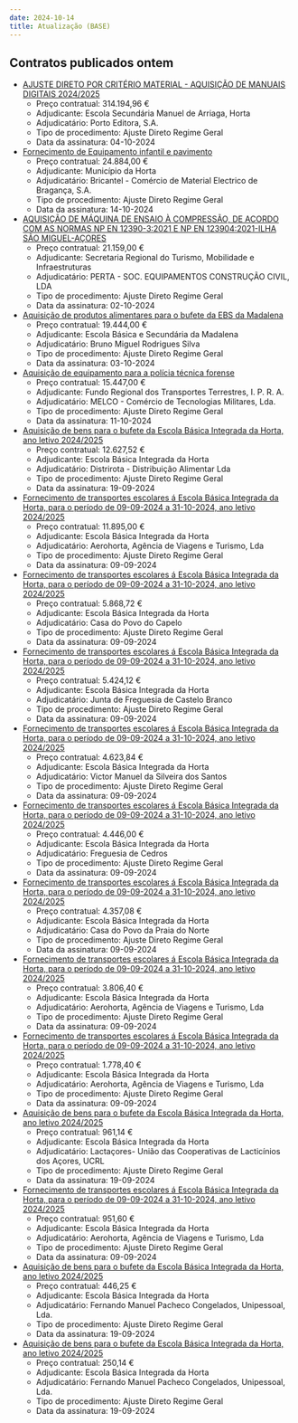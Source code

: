 ```yaml
---
date: 2024-10-14
title: Atualização (BASE)
---
```

## Contratos publicados ontem

* [AJUSTE DIRETO POR CRITÉRIO MATERIAL - AQUISIÇÃO DE MANUAIS DIGITAIS 2024/2025](https://www.base.gov.pt/Base4/pt/detalhe/?type=contratos&id=10968779)
  * Preço contratual: 314.194,96 €
  * Adjudicante: Escola Secundária Manuel de Arriaga, Horta
  * Adjudicatário: Porto Editora, S.A.
  * Tipo de procedimento: Ajuste Direto Regime Geral
  * Data da assinatura: 04-10-2024
* [Fornecimento de Equipamento infantil e pavimento](https://www.base.gov.pt/Base4/pt/detalhe/?type=contratos&id=10968229)
  * Preço contratual: 24.884,00 €
  * Adjudicante: Município da Horta
  * Adjudicatário: Bricantel - Comércio de Material Electrico de Bragança, S.A.
  * Tipo de procedimento: Ajuste Direto Regime Geral
  * Data da assinatura: 14-10-2024
* [AQUISIÇÃO DE MÁQUINA DE ENSAIO À COMPRESSÃO, DE ACORDO COM AS NORMAS NP EN 12390-3:2021 E NP EN 123904:2021-ILHA SÃO MIGUEL-AÇORES](https://www.base.gov.pt/Base4/pt/detalhe/?type=contratos&id=10968790)
  * Preço contratual: 21.159,00 €
  * Adjudicante: Secretaria Regional do Turismo, Mobilidade e Infraestruturas
  * Adjudicatário: PERTA - SOC. EQUIPAMENTOS CONSTRUÇÃO CIVIL, LDA
  * Tipo de procedimento: Ajuste Direto Regime Geral
  * Data da assinatura: 02-10-2024
* [Aquisição de produtos alimentares para o bufete da EBS da Madalena](https://www.base.gov.pt/Base4/pt/detalhe/?type=contratos&id=10969283)
  * Preço contratual: 19.444,00 €
  * Adjudicante: Escola Básica e Secundária da Madalena
  * Adjudicatário: Bruno Miguel Rodrigues Silva 
  * Tipo de procedimento: Ajuste Direto Regime Geral
  * Data da assinatura: 03-10-2024
* [Aquisição de equipamento para a polícia técnica forense](https://www.base.gov.pt/Base4/pt/detalhe/?type=contratos&id=10967632)
  * Preço contratual: 15.447,00 €
  * Adjudicante: Fundo Regional dos Transportes Terrestres, I. P. R. A.
  * Adjudicatário: MELCO - Comércio de Tecnologias Militares, Lda.
  * Tipo de procedimento: Ajuste Direto Regime Geral
  * Data da assinatura: 11-10-2024
* [Aquisição de bens para o bufete da Escola Básica Integrada da Horta, ano letivo 2024/2025](https://www.base.gov.pt/Base4/pt/detalhe/?type=contratos&id=10969148)
  * Preço contratual: 12.627,52 €
  * Adjudicante: Escola Básica Integrada da Horta
  * Adjudicatário: Distrirota - Distribuição Alimentar Lda
  * Tipo de procedimento: Ajuste Direto Regime Geral
  * Data da assinatura: 19-09-2024
* [Fornecimento de transportes escolares á Escola Básica Integrada da Horta, para o período de 09-09-2024 a 31-10-2024, ano letivo 2024/2025](https://www.base.gov.pt/Base4/pt/detalhe/?type=contratos&id=10969278)
  * Preço contratual: 11.895,00 €
  * Adjudicante: Escola Básica Integrada da Horta
  * Adjudicatário: Aerohorta, Agência de Viagens e Turismo, Lda
  * Tipo de procedimento: Ajuste Direto Regime Geral
  * Data da assinatura: 09-09-2024
* [Fornecimento de transportes escolares á Escola Básica Integrada da Horta, para o período de 09-09-2024 a 31-10-2024, ano letivo 2024/2025](https://www.base.gov.pt/Base4/pt/detalhe/?type=contratos&id=10969259)
  * Preço contratual: 5.868,72 €
  * Adjudicante: Escola Básica Integrada da Horta
  * Adjudicatário: Casa do Povo do Capelo
  * Tipo de procedimento: Ajuste Direto Regime Geral
  * Data da assinatura: 09-09-2024
* [Fornecimento de transportes escolares á Escola Básica Integrada da Horta, para o período de 09-09-2024 a 31-10-2024, ano letivo 2024/2025](https://www.base.gov.pt/Base4/pt/detalhe/?type=contratos&id=10969239)
  * Preço contratual: 5.424,12 €
  * Adjudicante: Escola Básica Integrada da Horta
  * Adjudicatário: Junta de Freguesia de Castelo Branco
  * Tipo de procedimento: Ajuste Direto Regime Geral
  * Data da assinatura: 09-09-2024
* [Fornecimento de transportes escolares á Escola Básica Integrada da Horta, para o período de 09-09-2024 a 31-10-2024, ano letivo 2024/2025](https://www.base.gov.pt/Base4/pt/detalhe/?type=contratos&id=10969264)
  * Preço contratual: 4.623,84 €
  * Adjudicante: Escola Básica Integrada da Horta
  * Adjudicatário: Victor Manuel da Silveira dos Santos
  * Tipo de procedimento: Ajuste Direto Regime Geral
  * Data da assinatura: 09-09-2024
* [Fornecimento de transportes escolares á Escola Básica Integrada da Horta, para o período de 09-09-2024 a 31-10-2024, ano letivo 2024/2025](https://www.base.gov.pt/Base4/pt/detalhe/?type=contratos&id=10969228)
  * Preço contratual: 4.446,00 €
  * Adjudicante: Escola Básica Integrada da Horta
  * Adjudicatário: Freguesia de Cedros
  * Tipo de procedimento: Ajuste Direto Regime Geral
  * Data da assinatura: 09-09-2024
* [Fornecimento de transportes escolares á Escola Básica Integrada da Horta, para o período de 09-09-2024 a 31-10-2024, ano letivo 2024/2025](https://www.base.gov.pt/Base4/pt/detalhe/?type=contratos&id=10969255)
  * Preço contratual: 4.357,08 €
  * Adjudicante: Escola Básica Integrada da Horta
  * Adjudicatário: Casa do Povo da Praia do Norte
  * Tipo de procedimento: Ajuste Direto Regime Geral
  * Data da assinatura: 09-09-2024
* [Fornecimento de transportes escolares á Escola Básica Integrada da Horta, para o período de 09-09-2024 a 31-10-2024, ano letivo 2024/2025](https://www.base.gov.pt/Base4/pt/detalhe/?type=contratos&id=10969266)
  * Preço contratual: 3.806,40 €
  * Adjudicante: Escola Básica Integrada da Horta
  * Adjudicatário: Aerohorta, Agência de Viagens e Turismo, Lda
  * Tipo de procedimento: Ajuste Direto Regime Geral
  * Data da assinatura: 09-09-2024
* [Fornecimento de transportes escolares á Escola Básica Integrada da Horta, para o período de 09-09-2024 a 31-10-2024, ano letivo 2024/2025](https://www.base.gov.pt/Base4/pt/detalhe/?type=contratos&id=10969286)
  * Preço contratual: 1.778,40 €
  * Adjudicante: Escola Básica Integrada da Horta
  * Adjudicatário: Aerohorta, Agência de Viagens e Turismo, Lda
  * Tipo de procedimento: Ajuste Direto Regime Geral
  * Data da assinatura: 09-09-2024
* [Aquisição de bens para o bufete da Escola Básica Integrada da Horta, ano letivo 2024/2025](https://www.base.gov.pt/Base4/pt/detalhe/?type=contratos&id=10969089)
  * Preço contratual: 961,14 €
  * Adjudicante: Escola Básica Integrada da Horta
  * Adjudicatário: Lactaçores- União das Cooperativas de Lacticínios dos Açores, UCRL  
  * Tipo de procedimento: Ajuste Direto Regime Geral
  * Data da assinatura: 19-09-2024
* [Fornecimento de transportes escolares á Escola Básica Integrada da Horta, para o período de 09-09-2024 a 31-10-2024, ano letivo 2024/2025](https://www.base.gov.pt/Base4/pt/detalhe/?type=contratos&id=10969267)
  * Preço contratual: 951,60 €
  * Adjudicante: Escola Básica Integrada da Horta
  * Adjudicatário: Aerohorta, Agência de Viagens e Turismo, Lda
  * Tipo de procedimento: Ajuste Direto Regime Geral
  * Data da assinatura: 09-09-2024
* [Aquisição de bens para o bufete da Escola Básica Integrada da Horta, ano letivo 2024/2025](https://www.base.gov.pt/Base4/pt/detalhe/?type=contratos&id=10969130)
  * Preço contratual: 446,25 €
  * Adjudicante: Escola Básica Integrada da Horta
  * Adjudicatário: Fernando Manuel Pacheco Congelados, Unipessoal, Lda.
  * Tipo de procedimento: Ajuste Direto Regime Geral
  * Data da assinatura: 19-09-2024
* [Aquisição de bens para o bufete da Escola Básica Integrada da Horta, ano letivo 2024/2025](https://www.base.gov.pt/Base4/pt/detalhe/?type=contratos&id=10969112)
  * Preço contratual: 250,14 €
  * Adjudicante: Escola Básica Integrada da Horta
  * Adjudicatário: Fernando Manuel Pacheco Congelados, Unipessoal, Lda.
  * Tipo de procedimento: Ajuste Direto Regime Geral
  * Data da assinatura: 19-09-2024

